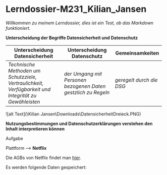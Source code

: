 # Lerndossier-M231_Kilian_Jansen

*Willkommen zu meinem Lerndossier, dies ist ein Test, ob das Markdown funktioniert.*

**Unterscheidung der Begriffe Datensicherheit und Datenschutz**



|                             **Unterscheidung Datensicherheit**                                       |                 **Unterscheidung Datenschutz**                 |  **Gemeinsamkeiten**       |
|------------------------------------------------------------------------------------------------------|----------------------------------------------------------------|----------------------------|
|  *Technische Methoden um Schutzziele, Vertraulichkeit, Verfügbarkeit und Integrität zu Gewähleisten* |  *der Umgang mit Personen bezogenen Daten gestzlich zu Regeln* |  *geregelt durch die DSG*  |     

 
![alt Text](\Kilian Jansen\Downloads\DatensicherheitDreieck.PNG)

**Nutzungsbestimmungen und Datenschutzerklärungen verstehen den Inhalt interpretieren können**



Aufgabe

Plattform --> **Netflix**

Die AGBs von Netflix findet man [hier](https://help.netflix.com/de/legal/privacy).

Es werden folgende Daten gespeichert:








        



